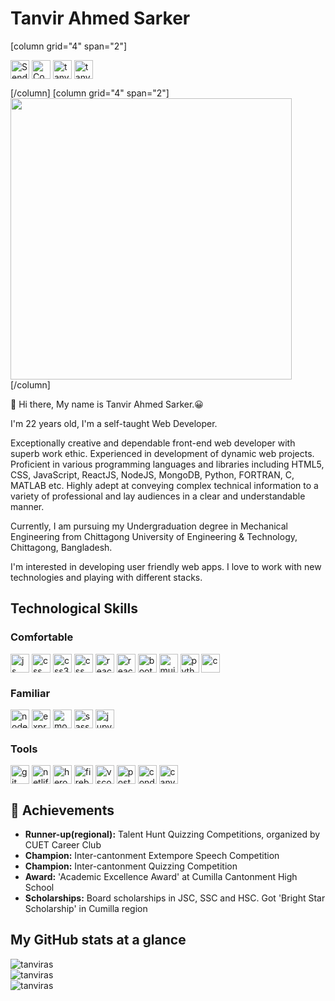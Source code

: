 <h1 align="left">Tanvir Ahmed Sarker</h1>

[column grid="4" span="2"]
<p>
<a href="mailto:tanviras625@gmail.com" target="blank"><img align="center" src="https://img.shields.io/badge/Gmail-D14836?style=for-the-badge&logo=gmail&logoColor=white" alt="Send mail" height="30" /></a>
<a href="https://linkedin.com/in/tanvirahmedsarker" target="blank"><img align="center" src="https://img.shields.io/badge/LinkedIn-0077B5?style=for-the-badge&logo=linkedin&logoColor=white" alt="Connect" height="30" /></a>
<a href="https://twitter.com/TanvirSar" target="blank"><img align="center" src="https://img.shields.io/badge/Twitter-1DA1F2?style=for-the-badge&logo=twitter&logoColor=white" alt="tanvirsar" height="30"/></a>
<a href="https://www.facebook.com/profile.php?id=100009688984369" target="blank"><img align="center" src="https://img.shields.io/badge/Facebook-1877F2?style=for-the-badge&logo=facebook&logoColor=white" alt="tanvirahmedontu" height="30"/></a>
<!-- <a href="https://www.instagram.com/tanvirontu/" target="blank"><img align="center" src="https://img.shields.io/badge/Instagram-E4405F?style=for-the-badge&logo=instagram&logoColor=white" alt="tanvirontu" height="30"/></a> -->
</p>
[/column]
[column grid="4" span="2"] 
<img src="https://i.imgur.com/SGK4Ent.png" width="450">
[/column]

👋 Hi there, My name is Tanvir Ahmed Sarker.😀

I'm 22 years old, I'm a self-taught Web Developer.

Exceptionally creative and dependable front-end web developer with superb work ethic. Experienced in development of dynamic web projects. Proficient in various programming languages and libraries including HTML5, CSS, JavaScript, ReactJS, NodeJS, MongoDB, Python, FORTRAN, C, MATLAB etc. Highly adept at conveying complex technical information to a variety of professional and lay audiences in a clear and understandable manner. 

Currently, I am pursuing my Undergraduation degree in Mechanical Engineering from Chittagong University of Engineering & Technology, Chittagong, Bangladesh.

I'm interested in developing user friendly web apps. I love to work with new technologies and playing with different stacks.



<h2>Technological Skills</h2>

<h3>Comfortable</h3>
<p>
<img align="center" src="https://img.shields.io/badge/JavaScript-F7DF1E?style=for-the-badge&logo=javascript&logoColor=black" alt="js" height="30"/>
<img align="center" src="https://img.shields.io/badge/HTML5-E34F26?style=for-the-badge&logo=html5&logoColor=white" alt="css" height="30"/>
<img align="center" src="https://img.shields.io/badge/CSS3-1572B6?style=for-the-badge&logo=css3&logoColor=white" alt="css3" height="30"/>
<img align="center" src="https://img.shields.io/badge/CSS-239120?&style=for-the-badge&logo=css3&logoColor=white" alt="css" height="30"/>
<img align="center" src="https://img.shields.io/badge/React-20232A?style=for-the-badge&logo=react&logoColor=61DAFB" alt="react" height="30"/>
<img align="center" src="https://img.shields.io/badge/React_Router-CA4245?style=for-the-badge&logo=react-router&logoColor=white" alt="react-router" height="30"/>
<img align="center" src="https://img.shields.io/badge/Bootstrap-563D7C?style=for-the-badge&logo=bootstrap&logoColor=white" alt="bootstrap" height="30"/>
<img align="center" src="https://img.shields.io/badge/Material--UI-0081CB?style=for-the-badge&logo=material-ui&logoColor=white" alt="mui" height="30"/>
<img align="center" src="https://img.shields.io/badge/Python-3776AB?style=for-the-badge&logo=python&logoColor=white" alt="python" height="30"/> 
<img align="center" src="https://img.shields.io/badge/C-00599C?style=for-the-badge&logo=c&logoColor=white" alt="c" height="30"/> 
</p>

<h3>Familiar</h3>
<p>
<img align="center" src="https://img.shields.io/badge/Node.js-43853D?style=for-the-badge&logo=node-dot-js&logoColor=white" alt="node" height="30"/>
<img align="center" src="https://img.shields.io/badge/Express.js-000000?style=for-the-badge&logo=express&logoColor=white" alt="express" height="30"/>
<img align="center" src="https://img.shields.io/badge/MongoDB-4EA94B?style=for-the-badge&logo=mongodb&logoColor=white" alt="mongodb" height="30"/>
<img align="center" src="https://img.shields.io/badge/Sass-CC6699?style=for-the-badge&logo=sass&logoColor=white" alt="sass" height="30"/> 
<img align="center" src="https://img.shields.io/badge/Jupyter-F37626.svg?&style=for-the-badge&logo=Jupyter&logoColor=white" alt="jupyter" height="30"/> 
</p>

<h3>Tools</h3>
<p>
<img align="center" src="https://img.shields.io/badge/Git-F05032?style=for-the-badge&logo=git&logoColor=white" alt="git" height="30"/>
<img align="center" src="https://img.shields.io/badge/Netlify-00C7B7?style=for-the-badge&logo=netlify&logoColor=white" alt="netlify" height="30"/>
<img align="center" src="https://img.shields.io/badge/Heroku-430098?style=for-the-badge&logo=heroku&logoColor=white" alt="heroku" height="30"/>
<img align="center" src="https://img.shields.io/badge/firebase-ffca28?style=for-the-badge&logo=firebase&logoColor=black" alt="firebase" height="30"/> 
<img align="center" src="https://img.shields.io/badge/Visual_Studio_Code-0078D4?style=for-the-badge&logo=visual%20studio%20code&logoColor=white" alt="vscode" height="30"/> 
<img align="center" src="https://img.shields.io/badge/Postman-FF6C37?style=for-the-badge&logo=Postman&logoColor=white" alt="postman" height="30"/> 
<img align="center" src="https://img.shields.io/badge/conda-342B029.svg?&style=for-the-badge&logo=anaconda&logoColor=white" alt="conda" height="30"/> 
<img align="center" src="https://img.shields.io/badge/Canva-%2300C4CC.svg?&style=for-the-badge&logo=Canva&logoColor=white" alt="canva" height="30"/>   
</p>


<h2>🎉 Achievements</h2>
<ul>
<li><b>Runner-up(regional):</b> Talent Hunt Quizzing Competitions, organized by CUET Career Club</li>
<li><b>Champion:</b> Inter-cantonment Extempore Speech Competition</li>
<li><b>Champion:</b> Inter-cantonment Quizzing Competition</li>
<li><b>Award:</b> 'Academic Excellence Award' at Cumilla Cantonment High School</li>
<li><b>Scholarships:</b> Board scholarships in JSC, SSC and HSC. Got 'Bright Star Scholarship' in Cumilla region</li>
</ul>

<h2>My GitHub stats at a glance</h2>

<img align="center" src="https://github-readme-stats.vercel.app/api/top-langs?username=tanviras&show_icons=true&locale=en&layout=compact" alt="tanviras" />
<br>
<img align="center" src="https://github-readme-streak-stats.herokuapp.com/?user=tanviras&" alt="tanviras"/>
<br>
<img align="center" src="https://github-readme-stats.vercel.app/api?username=tanviras&show_icons=true&locale=en" alt="tanviras" />
